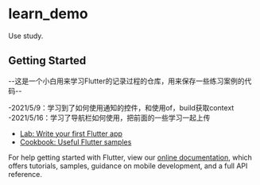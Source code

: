 # learn_demo

Use study.

## Getting Started

--这是一个小白用来学习Flutter的记录过程的仓库，用来保存一些练习案例的代码--

-2021/5/9：学习到了如何使用通知的控件，和使用of，build获取context
-2021/5/16：学习了导航栏如何使用，把前面的一些学习一起上传
- [Lab: Write your first Flutter app](https://flutter.dev/docs/get-started/codelab)
- [Cookbook: Useful Flutter samples](https://flutter.dev/docs/cookbook)

For help getting started with Flutter, view our
[online documentation](https://flutter.dev/docs), which offers tutorials,
samples, guidance on mobile development, and a full API reference.
